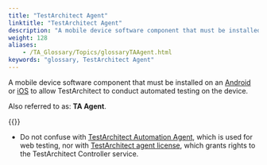 ```yaml
--- 
title: "TestArchitect Agent"
linktitle: "TestArchitect Agent"
description: "A mobile device software component that must be installed on an Android or iOS to allow TestArchitect to conduct automated testing on the device. Also referred to as: TA Agent . Note: Do not confuse ..."
weight: 128
aliases: 
    - /TA_Glossary/Topics/glossaryTAAgent.html
keywords: "glossary, TestArchitect Agent"
---
```


A mobile device software component that must be installed on an [Android](/Android/Topics/Installing_TA_agent.html) or [iOS](/iOS/Topics/iOS_installing_TA_target_device.html) to allow TestArchitect to conduct automated testing on the device.

Also referred to as: **TA Agent**.

{{<note>}}

-   Do not confuse with [TestArchitect Automation Agent](/TA_Glossary/Topics/glossaryTAAutomationAgent.html), which is used for web testing, nor with [TestArchitect agent license](/TA_Glossary/Topics/glossaryTAAgentLicense.html), which grants rights to the TestArchitect Controller service.

